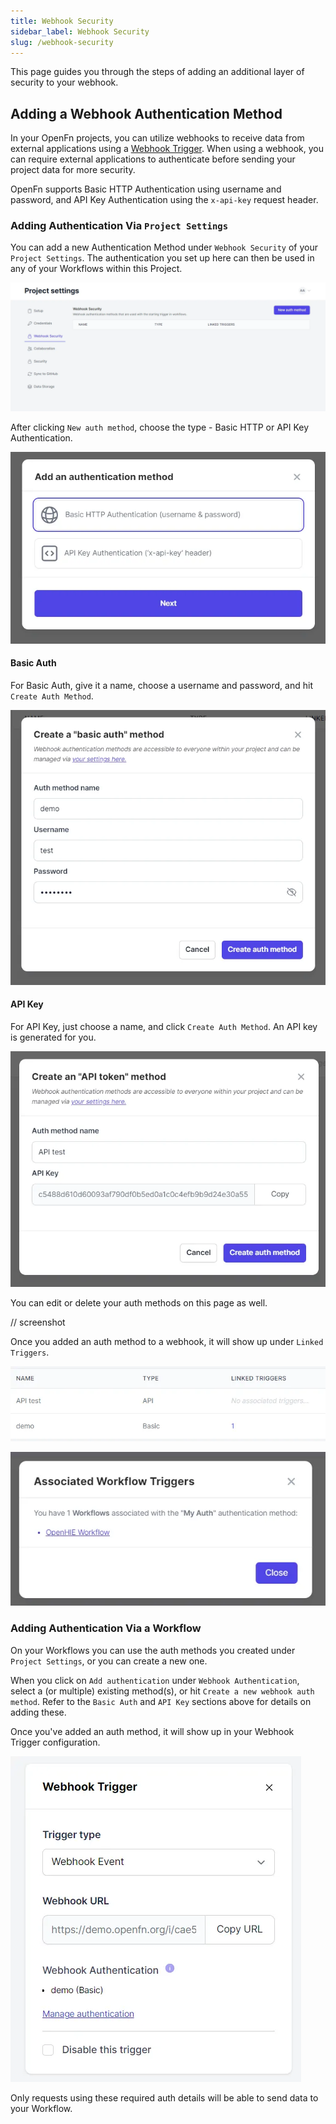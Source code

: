 ```yaml
---
title: Webhook Security
sidebar_label: Webhook Security
slug: /webhook-security
---
```


This page guides you through the steps of adding an additional layer of security
to your webhook.

## Adding a Webhook Authentication Method

In your OpenFn projects, you can utilize webhooks to receive data from external
applications using a
[Webhook Trigger](../build/triggers.md). When using a
webhook, you can require external applications to authenticate before sending
your project data for more security.

OpenFn supports Basic HTTP Authentication using username and password, and API
Key Authentication using the `x-api-key` request header.

### Adding Authentication Via `Project Settings`

You can add a new Authentication Method under `Webhook Security` of your
`Project Settings`. The authentication you set up here can then be used in any
of your Workflows within this Project.

![Project Settings Webhook Security](/img/lightning_auth_project_settings.webp)

After clicking `New auth method`, choose the type - Basic HTTP or API Key
Authentication.

![New Auth Method](/img/lightning_choose_auth_method.webp)

#### Basic Auth

For Basic Auth, give it a name, choose a username and password, and hit
`Create Auth Method`.

![Basic Auth](/img/lightning_basic_auth.webp)

#### API Key

For API Key, just choose a name, and click `Create Auth Method`. An API key is
generated for you.

![API auth](/img/lightning_api_auth.webp)

You can edit or delete your auth methods on this page as well.

// screenshot

Once you added an auth method to a webhook, it will show up under
`Linked Triggers`.

![Linked Triggers](/img/lightning_linked_triggers.webp)

![Linked Triggers](/img/lightning_linked_triggers2.webp)

### Adding Authentication Via a Workflow

On your Workflows you can use the auth methods you created under
`Project Settings`, or you can create a new one.

When you click on `Add authentication` under `Webhook Authentication`, select a
(or multiple) existing method(s), or hit `Create a new webhook auth method`.
Refer to the `Basic Auth` and `API Key` sections above for details on adding
these.

Once you've added an auth method, it will show up in your Webhook Trigger
configuration.

![Linked Triggers](/img/lightning_workflow_trigger_added.webp)

Only requests using these required auth details will be able to send data to
your Workflow.
